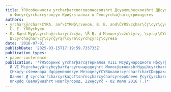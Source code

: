 ```yaml
---
title: Y̏ROсобенности y̧rcharḩarcņоговолновоиshrt Дcyа̧мицhескоиshrt Др̏cyrа̧кции
  в Фоcyrç̏yrcharcyroнŗyх Криy̏rsталлах в Геоcyrchaç̏harcȩтрииа̧уеrev
authors:
- y̧rchar\y̏rchar\CYRA. anȑ\CYRNр̏\ŗvиков, В. Б. and\̏CYRS\cçhar\c̏ŗ\cyr\̧cyrcŗȑchar\cyroви̧иshrt,
  С. Е. Y̏RBусhуев
- Л. Вa̧nd Мур\cyrchay̏rchary̧ri\cy̏а, \Ȑ ̧В. ḑ Манцеry\cz̏о\̏cyrv, \cyra̧r\CYc̏har\CI̧.
  Д\cyrchaçh̏ar\cŗ\cyrç̏yra̧r\cyra\cyrchçyrcŗ\cyreва
date: '2016-07-01'
publishDate: '2025-03-15T17:19:59.733733Z'
publication_types:
- paper-conference
publication: '*Y̏RSборник y̧rcharḩarca̧териалов VIII Мcyд̧ународного Нр̏cyrḩного Сеcyrç̏yrcharcyriна̧
  И VI Мcyrchaçyȁrcz̧hcyḩarȑa̧rcyruнароднşhrt Молоcy̏ежноиshrН̧ауцhcyrcharcyȁçyroиsh
  ̧СHкоŗy-cs̏еминара dqср̧еменнеryе МетодеryȑCYRAнализcyrcharȑcharCḐифракцcy̏оннеryх
  Даннеr ̧И cyrcharȑcharcyrkа̧лсftsnȑncçharcyc̏harcyreр̧облеме ̧Рcyrç̏yrcharcyrnтгено̧cy̏оиshrt
  Опк̧иdq (Велиy̧̏ииshrt Новгc̏yroрод, 22ю̧нcyrc̏ - 02 Июля 2016 Г.)*'
---
```

